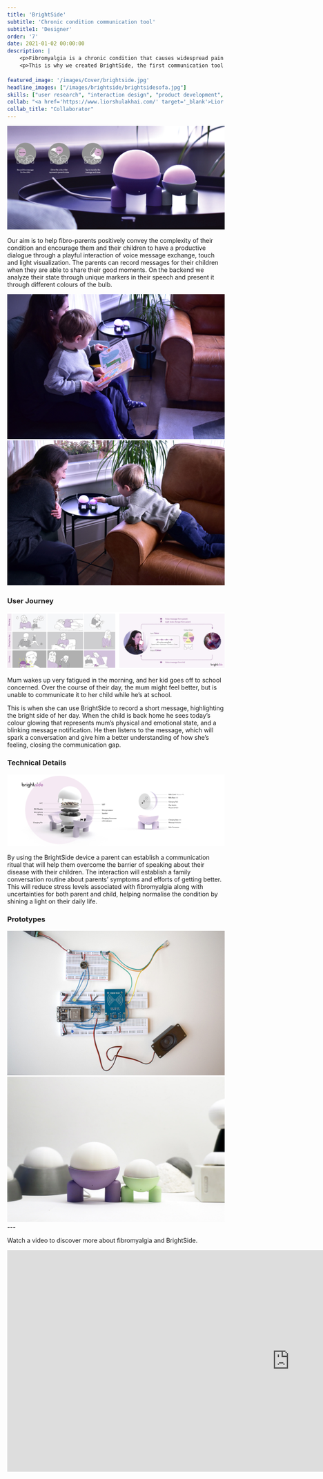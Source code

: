 ```yaml
---
title: 'BrightSide'
subtitle: 'Chronic condition communication tool'
subtitle1: 'Designer'
order: '7'
date: 2021-01-02 00:00:00
description: |
    <p>Fibromyalgia is a chronic condition that causes widespread pain and severe fatigue, that has no cure and no explainable onset. Being a parent with fibromyalgia is extremely difficult especially when it comes to communicating their condition to their children.</p>
    <p>This is why we created BrightSide, the first communication tool for parents with fibromyalgia that focuses on the social aspect of pain management, and introduces a novel approach for how families talk about chronic illnesses.</p>
    
featured_image: '/images/Cover/brightside.jpg'
headline_images: ["/images/brightside/brightsidesofa.jpg"]
skills: ["user research", "interaction design", "product development", "prototyping", "inclusive design", "branding"]
collab: "<a href='https://www.liorshulakhai.com/' target='_blank'>Lior Shulak-Hai</a>, <a href='https://jakekurzrock.com/' target='_blank'>Jake Kurzrock</a>, <a href='https://www.marionaruizperis.com/' target='_blank'>Mariona Ruiz-Peris</a>"
collab_title: "Collaborator"
---
```


![](/images/brightside/brightsideusage.jpg)

Our aim is to help fibro-parents positively convey the complexity of their condition and encourage them and their children to have a productive dialogue through a playful interaction of voice message exchange, touch and light visualization. The parents can record messages for their children when they are able to share their good moments. On the backend we analyze their state through unique markers in their speech and present it through different colours of the bulb. 
 
<div class="gallery" data-columns="2">
	<img src="/images/brightside/user1.jpg">
	<img src="/images/brightside/user2.jpg">
</div>

### User Journey
![](/images/brightside/systemstory.jpg)

Mum wakes up very fatigued in the morning, and her kid goes off to school concerned. Over the course of their day, the mum might feel better, but is unable to communicate it to her child while he’s at school. 

This is when she can use BrightSide to record a short message, highlighting the bright side of her day. When the child is back home he sees today’s colour glowing that represents mum’s physical and emotional state, and a blinking message notification. He then listens to the message, which will spark a conversation and give him a better understanding of how she’s feeling, closing the communication gap.

### Technical Details
![](/images/brightside/brightsidetech.jpg)

By using the BrightSide device a parent can establish a communication ritual that will help them overcome the barrier of speaking about their disease with their children. The interaction will establish a family conversation routine about parents’ symptoms and efforts of getting better. This will reduce stress levels associated with fibromyalgia along with uncertainties for both parent and child, helping normalise the condition by shining a light on their daily life.

### Prototypes
<div class="gallery" data-columns="2">
	<img src="/images/brightside/proto2.jpg">
	<img src="/images/brightside/proto1.jpg">
</div>
---

Watch a video to discover more about fibromyalgia and BrightSide.

<iframe width="1307" height="514" src="https://www.youtube.com/embed/vawYAQoVGGs" frameborder="0" allow="accelerometer; autoplay; clipboard-write; encrypted-media; gyroscope; picture-in-picture" allowfullscreen></iframe>

